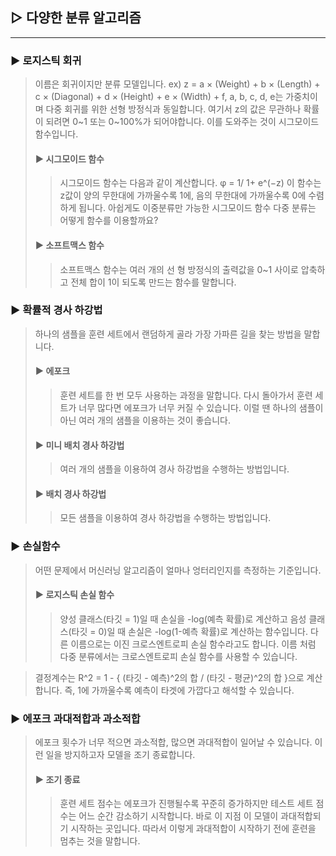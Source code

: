 
## ▷ 다양한 분류 알고리즘
* * *
### ▶ 로지스틱 회귀
> 이름은 회귀이지만 분류 모델입니다. 
> ex) z = a × (Weight) + b × (Length) + c × (Diagonal) + d × (Height) + e × (Width) + f, a, b, c, d, e는 가중치이며 다중 회귀를 위한 선형 방정식과 동일합니다. 여기서 z의 값은 무관하나 확률이 되려면 0~1 또는 0~100%가 되어야합니다. 이를 도와주는 것이 시그모이드 함수입니다.
> #### ▶ 시그모이드 함수
> > 시그모이드 함수는 다음과 같이 계산합니다. φ = 1/ 1+ e^(−z) 이 함수는 z값이 양의 무한대에 가까울수록 1에, 음의 무한대에 가까울수록 0에 수렴하게 됩니다. 아쉽게도 이중분류만 가능한 시그모이드 함수 다중 분류는 어떻게 함수를 이용할까요?
> #### ▶ 소프트맥스 함수
> > 소프트맥스 함수는 여러 개의 선 형 방정식의 출력값을 0~1 사이로 압축하고 전체 합이 1이 되도록 만드는 함수를 말합니다.
### ▶ 확률적 경사 하강법
> 하나의 샘플을 훈련 세트에서 랜덤하게 골라 가장 가파른 길을 찾는 방법을 말합니다.
> #### ▶ 에포크
> > 훈련 세트를 한 번 모두 사용하는 과정을 말합니다.
> 다시 돌아가서 훈련 세트가 너무 많다면 에포크가 너무 커질 수 있습니다. 이럴 땐 하나의 샘플이 아닌 여러 개의 샘플을 이용하는 것이 좋습니다.
> #### ▶ 미니 배치 경사 하강법
> > 여러 개의 샘플을 이용하여 경사 하강법을 수행하는 방법입니다.
> #### ▶ 배치 경사 하강법
> > 모든 샘플을 이용하여 경사 하강법을 수행하는 방법입니다.
### ▶ 손실함수
> 어떤 문제에서 머신러닝 알고리즘이 얼마나 엉터리인지를 측정하는 기준입니다.
> #### ▶ 로지스틱 손실 함수
> > 양성 클래스(타깃 = 1)일 때 손실을 -log(예측 확률)로 계산하고 음성 클래스(타깃 = 0)일 때 손실은 -log(1-예측 확률)로 계산하는 함수입니다.
> > 다른 이름으로는 이진 크로스엔트로피 손실 함수라고도 합니다.
> > 이름 처럼 다중 분류에서는 크로스엔트로피 손실 함수를 사용할 수 있습니다.

> 결정계수는 R^2 = 1 - { (타깃 - 예측)^2의 합 / (타깃 - 평균)^2의 합 }으로 계산합니다. 즉, 1에 가까울수록 예측이 타겟에 가깝다고 해석할 수 있습니다.
### ▶ 에포크 과대적합과 과소적합
> 에포크 횟수가 너무 적으면 과소적합, 많으면 과대적합이 일어날 수 있습니다. 이런 일을 방지하고자 모델을 조기 종료합니다.
> #### ▶ 조기 종료
> > 훈련 세트 점수는 에포크가 진행될수록 꾸준히 증가하지만 테스트 세트 점수는 어느 순간 감소하기 시작합니다. 바로 이 지점 이 모델이 과대적합되기 시작하는 곳입니다. 따라서 이렇게 과대적합이 시작하기 전에 훈련을 멈추는 것을 말합니다.  


